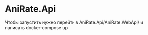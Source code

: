 # AniRate.Api
Чтобы запустить нужно перейти в AniRate.Api/AniRate.WebApi/ и написать docker-compose up
